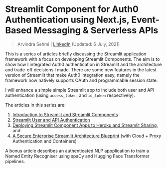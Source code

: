 # Streamlit Component for Auth0 Authentication using Next.js, Event-Based Messaging & Serverless APIs

> Arvindra Sehmi | [LinkedIn](https://www.linkedin.com/in/asehmi/)
> (Updated: 6 July, 2021)

This is a series of articles briefly discussing the Streamlit application framework with a focus on developing Streamlit Components. The aim is to show how I integrated Auth0 authentication in Streamlit and the architecture and trade-off decisions I made. There are some new features in the latest version of Streamlit that make Auth0 integration easy, namely the framework now natively supports OAuth and programmable session state.

I will enhance a simple simple Streamlit app to include both user and API authentication (using `access_token`, and `id_token`  respectively).

The articles in this series are:

1. [Introduction to Streamlit and Streamlit Components](./article01/Readme.md)
2. [Streamlit User and API Authentication](./article02/Readme.md)
3. [Deploying Streamlit Component Apps to Heroku and Streamlit Sharing](./article03/Readme.md), and
4. [A Secure Enterprise Streamlit Architecture Blueprint](./article04/Readme.md) (with Cloud + Proxy Authentication and Containers)

A bonus article describes an authenticated NLP appplication to train a Named Entity Recogniser using spaCy and Hugging Face Transformer pipelines.

